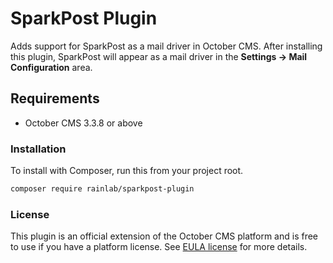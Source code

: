 # SparkPost Plugin

Adds support for SparkPost as a mail driver in October CMS. After installing this plugin, SparkPost will appear as a mail driver in the **Settings → Mail Configuration** area.

## Requirements

- October CMS 3.3.8 or above

### Installation

To install with Composer, run this from your project root.

```bash
composer require rainlab/sparkpost-plugin
```

### License

This plugin is an official extension of the October CMS platform and is free to use if you have a platform license. See [EULA license](./LICENSE.md) for more details.
